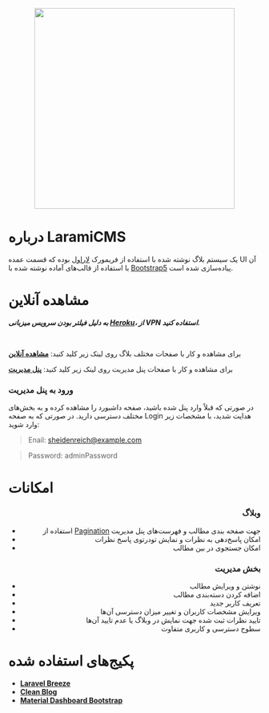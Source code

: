 <p align="center"><a href="https://larami.herokuapp.com/" target="_blank"><img src="https://raw.githubusercontent.com/laravel/art/master/logo-lockup/5%20SVG/2%20CMYK/1%20Full%20Color/laravel-logolockup-cmyk-red.svg" width="400"></a></p>



# درباره LaramiCMS

یک سیستم بلاگ نوشته شده با استفاده از فریمورک [لاراول](https://laravel.com/) بوده که قسمت عمده  UI آن با استفاده از قالب‌های آماده نوشته شده با [Bootstrap5](https://blog.getbootstrap.com/2021/05/05/bootstrap-5/) پیاده‌سازی شده است.


# مشاهده آنلاین

***به دلیل فیلتر بودن سرویس میزبانی [Heroku](https://heroku.com)، از VPN استفاده کنید.***

<br/>

برای مشاهده و کار با صفحات مختلف بلاگ روی لینک زیر کلید کنید:
 **[مشاهده آنلاین](https://larami.iran.liara.run/)**

برای مشاهده و کار با صفحات پنل مدیریت روی لینک زیر کلید کنید:
**[پنل مدیریت](https://larami.iran.liara.run/admin/dashboard)**

### ورود به پنل مدیریت

در صورتی که قبلاً وارد پنل شده باشید، صفحه داشبورد را مشاهده کرده و به بخش‌های مختلف دسترسی دارید. در صورتی که به صفحه Login هدایت شدید، با مشخصات زیر وارد شوید:

>Enail: sheidenreich@example.com

>Password: adminPassword


# امکانات
<div align="right">

### وبلاگ
- استفاده از [Pagination](https://laravel.com/docs/8.x/pagination) جهت صفحه بندی مطالب و فهرست‌های پنل مدیریت
- امکان پاسخ‌دهی به نظرات و نمایش تودرتوی پاسخ نظرات
- امکان جستجوی در بین مطالب

### بخش مدیریت
 - نوشتن و ویرایش مطالب 
 - اضافه کردن دسته‌بندی مطالب
 - تعریف کاربر جدید
 - ویرایش مشخصات کاربران و تغییر میزان دسترسی آن‌ها
 - تایید نظرات ثبت شده جهت نمایش در وبلاگ یا عدم تایید آن‌ها
 - سطوح دسترسی و کاربری متفاوت
 </div>


# پکیج‌های استفاده شده

- **[Laravel Breeze](https://laravel.com/docs/8.x/starter-kits#laravel-breeze)**
- **[Clean Blog](https://startbootstrap.com/theme/clean-blog)**
- **[Material Dashboard Bootstrap](https://www.creative-tim.com/learning-lab/bootstrap/overview/material-dashboard)**
